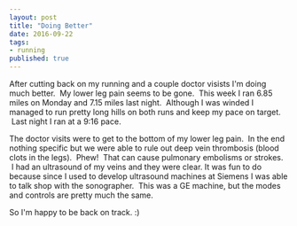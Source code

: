 ```yaml
---
layout: post
title: "Doing Better"
date: 2016-09-22
tags: 
- running
published: true
---
```


After cutting back on my running and a couple doctor visists I'm doing much better.  &nbsp;My lower leg pain seems to be gone.  &nbsp;This week I ran 6.85 miles on Monday and 7.15 miles last night.  &nbsp;Although I was winded I managed to run pretty long hills on both runs and keep my pace on target.  &nbsp;Last night I ran at a 9:16 pace.

The doctor visits were to get to the bottom of my lower leg pain.  &nbsp;In the end nothing specific but we were able to rule out deep vein thrombosis (blood clots in the legs).  &nbsp;Phew!  &nbsp;That can cause pulmonary embolisms or strokes.  &nbsp;I had an ultrasound of my veins and they were clear.  It was fun to do because since I used to develop ultrasound machines at Siemens I was able to talk shop with the sonographer.  &nbsp;This was a GE machine, but the modes and controls are pretty much the same.

So I'm happy to be back on track. :)
